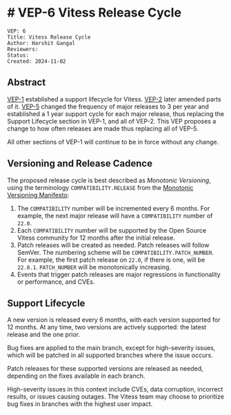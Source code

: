 # # VEP-6 Vitess Release Cycle

```
VEP: 6
Title: Vitess Release Cycle
Author: Harshit Gangal
Reviewers: 
Status: 
Created: 2024-11-02
```

## Abstract

[VEP-1](https://github.com/vitessio/enhancements/blob/main/veps/vep-1.md) established a support lifecycle for Vitess. [VEP-2](https://github.com/vitessio/enhancements/blob/main/veps/vep-2.md) later amended parts of it.
[VEP-5](https://github.com/vitessio/enhancements/blob/main/veps/vep-5.md) changed the frequency of major releases to 3 per year and established a 1 year support cycle for each major release, thus replacing the Support Lifecycle section in VEP-1, and all of VEP-2.
This VEP proposes a change to how often releases are made thus replacing all of VEP-5.

All other sections of VEP-1 will continue to be in force without any change.

## Versioning and Release Cadence

The proposed release cycle is best described as _Monotonic Versioning_, using the terminology `COMPATIBILITY.RELEASE` from the [Monotonic Versioning Manifesto](http://blog.appliedcompscilab.com/monotonic_versioning_manifesto/):

1. The `COMPATIBILITY` number will be incremented every 6 months. For example, the next major release will have a `COMPATIBILITY` number of `22.0`.
2. Each `COMPATIBILITY` number will be supported by the Open Source Vitess community for 12 months after the initial release.
3. Patch releases will be created as needed. Patch releases will follow SemVer. The numbering scheme will be `COMPATIBILITY.PATCH_NUMBER`. For example, the first patch release on `22.0`, if there is one, will be `22.0.1`. `PATCH_NUMBER` will be monotonically increasing.
4. Events that trigger patch releases are major regressions in functionality or performance, and CVEs.

## Support Lifecycle
A new version is released every 6 months, with each version supported for 12 months. At any time, two versions are actively supported: the latest release and the one prior.

Bug fixes are applied to the main branch, except for high-severity issues, which will be patched in all supported branches where the issue occurs.

Patch releases for these supported versions are released as needed, depending on the fixes available in each branch.

High-severity issues in this context include CVEs, data corruption, incorrect results, or issues causing outages. The Vitess team may choose to prioritize bug fixes in branches with the highest user impact.
